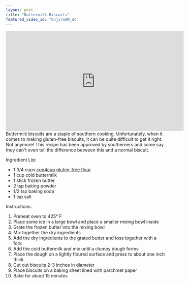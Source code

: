 ```yaml
---
layout: post
title: "Buttermilk Biscuits"
featured_video_id: "bnjyroWM_dc"
---
```

<iframe width="560" height="315" src="https://www.youtube.com/embed/bnjyroWM_dc?ecver=1" frameborder="0" allowfullscreen></iframe>
Buttermilk biscuits are a staple of southern cooking. Unfortunately, when it comes to making gluten-free biscuits, it can be quite difficult to get it right. Not anymore! This recipe has been approved by southerners and some say they can't even tell the difference between this and a normal biscuit.

Ingredient List
* 1 3/4 cups [cup4cup gluten-free flour](http://www.cup4cup.com/)
* 1 cup cold buttermilk
* 1 stick frozen butter
* 2 tsp baking powder
* 1/2 tsp baking soda
* 1 tsp salt

Instructions:
1. Preheat oven to 425&deg; F
2. Place some ice in a large bowl and place a smaller mixing bowl inside
3. Grate the frozen butter into the mixing bowl
4. Mix together the dry ingredients
5. Add the dry ingredients to the grated butter and toss together with a fork
6. Add the cold buttermilk and mix until a clumpy dough forms
7. Place the dough on a lightly floured surface and press to about one inch thick
8. Cut out biscuits 2-3 inches in diameter
9. Place biscuits on a baking sheet lined with parchmet paper
10. Bake for about 15 minutes
